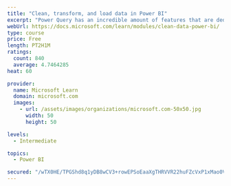 ```yaml
---
title: "Clean, transform, and load data in Power BI"
excerpt: "Power Query has an incredible amount of features that are dedicated to helping you clean and prepare your data for analysis. You will learn how to simplify a complicated model, change data types, rename objects, and pivot data. You will also learn how to profile columns so that you know which columns have the valuable data that you’re seeking for deeper analytics."
webUrl: https://docs.microsoft.com/learn/modules/clean-data-power-bi/
type: course
price: Free
length: PT2H1M
ratings:
  count: 840
  average: 4.7464285
heat: 60

provider:
  name: Microsoft Learn
  domain: microsoft.com
  images:
    - url: /assets/images/organizations/microsoft.com-50x50.jpg
      width: 50
      height: 50

levels:
  - Intermediate

topics:
  - Power BI

secured: "/wTX0HE/TPGShd8q1yDB8wCV3+rowEPSoEaaXgTHRVVR22huFZcVxP1xMao0VsUSwGWuC8F6sxgu6oVHrYbUWMV6xhOYm2pKgY9pfi277Ifrom3T9DifQzwjMsWEA6DCrRFcaUsV01ndU/9r7c222Kk87bO+mAnTe8La5/LAwXzOUqaq9ZGd8JP82bukJBEfo0AdkXs35LxJ8q/QbrOk1p5d1VAnstiuWKhWlPsmMVvUZt9DQ+AhR413ZOaPcPeTIQcrP1mRlslKv7FG3/YtK/Kn4UcueilrFM+8w9JZ4oEyo9vrxrERLh+I4sBQALtUVZpfbBwxrCduMaMCe4KrJMp5eH5WvfYDTJr1aVjnqQmuTLzjjsi6nNpZIXSeuPJMZFwwfzgOZb3E+OlVOPfBXPkzPiCDX5QFLlc3LHF3M/M=;LS56qB6B/DlQzPc/lTZEZQ=="
---
```


